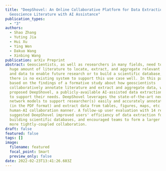 ```yaml
---
title: "DeepShovel: An Online Collaborative Platform for Data Extraction in
  Geoscience Literature with AI Assistance"
publication_types:
  - "3"
authors:
  - Shao Zhang
  - Yuting Jia
  - Hui Xu
  - Ying Wen
  - Dakuo Wang
  - Xinbing Wang
publication: arXiv Preprint
abstract: Geoscientists, as well as researchers in many fields, need to read a
  huge amount of literature to locate, extract, and aggregate relevant results
  and data to enable future research or to build a scientific database, but
  there is no existing system to support this use case well. In this paper,
  based on the findings of a formative study about how geoscientists
  collaboratively annotate literature and extract and aggregate data, we
  proposed DeepShovel, a publicly-available AI-assisted data extraction system
  to support their needs. DeepShovel leverages the state-of-the-art neural
  network models to support researcher(s) easily and accurately annotate papers
  (in the PDF format) and extract data from tables, figures, maps, etc. in a
  human-AI collaboration manner. A follow-up user evaluation with 14 researchers
  suggested DeepShovel improved users' efficiency of data extraction for
  building scientific databases, and encouraged teams to form a larger scale but
  more tightly-coupled collaboration.
draft: false
featured: false
tags: []
image:
  filename: featured
  focal_point: Smart
  preview_only: false
date: 2022-02-23T13:41:26.603Z
---
```

